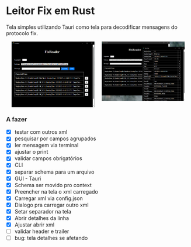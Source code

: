 # Leitor Fix em Rust
Tela simples utilizando Tauri como tela para decodificar mensagens do protocolo fix.

<p float="left">
<img src="images/img1.png" alt="drawing" style="float: left; width: 45%; padding-left: 15px"/>
<img src="images/img2.png" alt="drawing" style="float: right; width: 45%; padding-right: 15px"/>
</p>

<br clear="left"/>

### A fazer
- [x] testar com outros xml
- [x] pesquisar por campos agrupados 
- [x] ler mensagem via terminal
- [x] ajustar o print
- [x] validar campos obrigatórios
- [x] CLI
- [x] separar schema para um arquivo
- [x] GUI - Tauri
- [x] Schema ser movido pro context
- [x] Preencher na tela o xml carregado
- [x] Carregar xml via config.json
- [x] Dialogo pra carregar outro xml
- [x] Setar separador na tela
- [x] Abrir detalhes da linha
- [x] Ajustar abrir xml
- [ ] validar header e trailer
- [ ] bug: tela detalhes se afetando